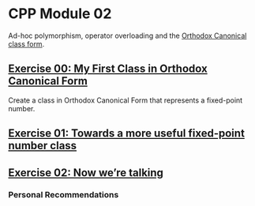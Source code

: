 # CPP Module 02
Ad-hoc polymorphism, operator overloading and the [Orthodox Canonical class form](https://riceset.com/C++/The-Orthodox-Canonical-Class-Form).

## [Exercise 00: My First Class in Orthodox Canonical Form](https://github.com/3ka1tz/cpp02/tree/main/project/ex00)
Create a class in Orthodox Canonical Form that represents a fixed-point number.

## [Exercise 01: Towards a more useful fixed-point number class](https://github.com/3ka1tz/cpp02/tree/main/project/ex01)


## [Exercise 02: Now we’re talking](https://github.com/3ka1tz/cpp02/tree/main/project/ex02)


### Personal Recommendations

